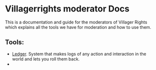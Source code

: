 # Villagerrights moderator Docs

This is a documentation and guide for the moderators of Villager Rights which explains all the tools we have for moderation and how to use them.

## Tools:

- [Ledger](/ledger.md). System that makes logs of any action and interaction in the world and lets you roll them back.
- 
